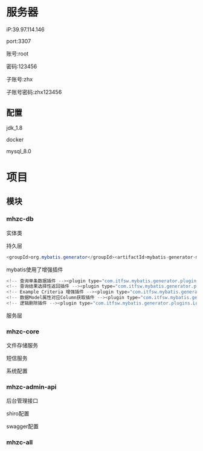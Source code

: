 # 服务器
 iP:39.97.114.146

 port:3307

 账号:root

 密码:123456

 子账号:zhx

 子账号密码:zhx123456

## 配置

jdk_1.8

docker

mysql_8.0

# 项目

## 模块

### mhzc-db

实体类

持久层

```java
<groupId>org.mybatis.generator</groupId><artifactId>mybatis-generator-maven-plugin</artifactId><version>1.3.7</version>
```

mybatis使用了增强插件

```java
<!-- 查询单条数据插件 --><plugin type="com.itfsw.mybatis.generator.plugins.SelectOneByExamplePlugin"/>
<!-- 查询结果选择性返回插件 --><plugin type="com.itfsw.mybatis.generator.plugins.SelectSelectivePlugin"/>
<!-- Example Criteria 增强插件 --><plugin type="com.itfsw.mybatis.generator.plugins.ExampleEnhancedPlugin"/>
<!-- 数据Model属性对应Column获取插件 --><plugin type="com.itfsw.mybatis.generator.plugins.ModelColumnPlugin"/>
<!-- 逻辑删除插件 --><plugin type="com.itfsw.mybatis.generator.plugins.LogicalDeletePlugin">
```

服务层

### mhzc-core

文件存储服务

短信服务

系统配置

### mhzc-admin-api

后台管理接口

shiro配置

swagger配置

### mhzc-all





